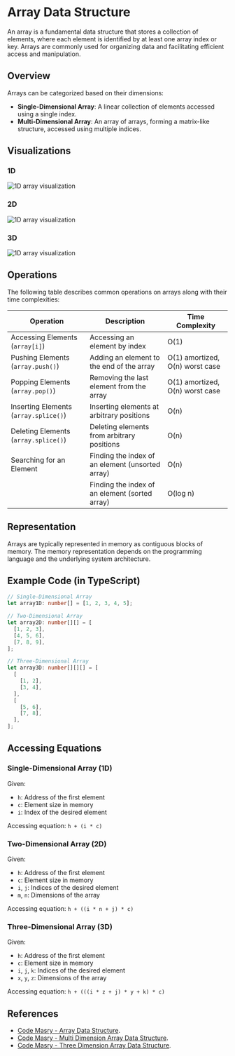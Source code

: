 # Array Data Structure

An array is a fundamental data structure that stores a collection of elements, where each element is identified by at least one array index or key. Arrays are commonly used for organizing data and facilitating efficient access and manipulation.

## Overview

Arrays can be categorized based on their dimensions:

- **Single-Dimensional Array**: A linear collection of elements accessed using a single index.
- **Multi-Dimensional Array**: An array of arrays, forming a matrix-like structure, accessed using multiple indices.

## Visualizations

### 1D

![1D array visualization](../img/1d-array.png)

### 2D

![1D array visualization](../img/2d-array.png)

### 3D

![1D array visualization](../img/3d-array.png)

## Operations

The following table describes common operations on arrays along with their time complexities:

| Operation                             | Description                                      | Time Complexity                 |
| ------------------------------------- | ------------------------------------------------ | ------------------------------- |
| Accessing Elements (`array[i]`)       | Accessing an element by index                    | O(1)                            |
| Pushing Elements (`array.push()`)     | Adding an element to the end of the array        | O(1) amortized, O(n) worst case |
| Popping Elements (`array.pop()`)      | Removing the last element from the array         | O(1) amortized, O(n) worst case |
| Inserting Elements (`array.splice()`) | Inserting elements at arbitrary positions        | O(n)                            |
| Deleting Elements (`array.splice()`)  | Deleting elements from arbitrary positions       | O(n)                            |
| Searching for an Element              | Finding the index of an element (unsorted array) | O(n)                            |
|                                       | Finding the index of an element (sorted array)   | O(log n)                        |

## Representation

Arrays are typically represented in memory as contiguous blocks of memory. The memory representation depends on the programming language and the underlying system architecture.

[//]: # "Insert images illustrating array representation in memory here"

## Example Code (in TypeScript)

```typescript
// Single-Dimensional Array
let array1D: number[] = [1, 2, 3, 4, 5];

// Two-Dimensional Array
let array2D: number[][] = [
  [1, 2, 3],
  [4, 5, 6],
  [7, 8, 9],
];

// Three-Dimensional Array
let array3D: number[][][] = [
  [
    [1, 2],
    [3, 4],
  ],
  [
    [5, 6],
    [7, 8],
  ],
];
```

## Accessing Equations

### Single-Dimensional Array (1D)

Given:

- `h`: Address of the first element
- `c`: Element size in memory
- `i`: Index of the desired element

Accessing equation: `h + (i * c)`

### Two-Dimensional Array (2D)

Given:

- `h`: Address of the first element
- `c`: Element size in memory
- `i`, `j`: Indices of the desired element
- `m`, `n`: Dimensions of the array

Accessing equation: `h + ((i * n + j) * c)`

### Three-Dimensional Array (3D)

Given:

- `h`: Address of the first element
- `c`: Element size in memory
- `i`, `j`, `k`: Indices of the desired element
- `x`, `y`, `z`: Dimensions of the array

Accessing equation: `h + (((i * z + j) * y + k) * c)`

## References

- [Code Masry - Array Data Structure](https://youtu.be/ALs4QeZ495Y?si=hwH-X2kPaJ0q0vIc).
- [Code Masry - Multi Dimension Array Data Structure](https://youtu.be/A_CQhz8xsQg?si=sSUTkVUHTuRtp-x2).
- [Code Masry - Three Dimension Array Data Structure](https://youtu.be/wubHiW8Vhds?si=lTEv68lqr5F5ya_u).
